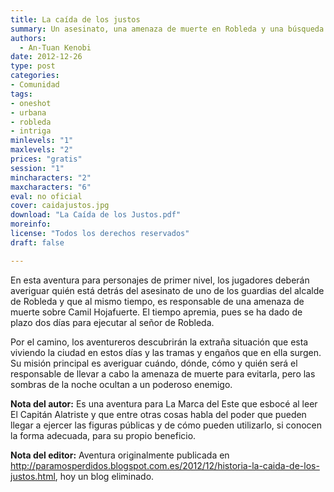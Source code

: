 ```yaml
---
title: La caída de los justos
summary: Un asesinato, una amenaza de muerte en Robleda y una búsqueda contrarreloj para descubrir quién se esconde tras estos ataques
authors:
  - An-Tuan Kenobi
date: 2012-12-26
type: post
categories:
- Comunidad
tags:
- oneshot
- urbana
- robleda
- intriga
minlevels: "1"
maxlevels: "2"
prices: "gratis"
session: "1"
mincharacters: "2"
maxcharacters: "6"
eval: no oficial
cover: caidajustos.jpg
download: "La Caída de los Justos.pdf"
moreinfo:
license: "Todos los derechos reservados"
draft: false

---
```


En esta aventura para personajes de primer nivel, los jugadores deberán averiguar quién está detrás del asesinato de uno de los guardias del alcalde de Robleda y que al mismo tiempo, es responsable de una amenaza de muerte sobre Camil Hojafuerte. El tiempo apremia, pues se ha dado de plazo dos días para ejecutar al señor de Robleda.

Por el camino, los aventureros descubrirán la extraña situación que esta viviendo la ciudad en estos días y las tramas y engaños que en ella surgen. Su misión principal es averiguar cuándo, dónde, cómo y quién será el responsable de llevar a cabo la amenaza de muerte para evitarla, pero las sombras de la noche ocultan a un poderoso enemigo.

**Nota del autor:** Es una aventura para La Marca del Este que esbocé al leer El Capitán Alatriste y que entre otras cosas habla del poder que pueden llegar a ejercer las figuras públicas y de cómo pueden utilizarlo, si conocen la forma adecuada, para su propio beneficio.

**Nota del editor:** Aventura originalmente publicada en http://paramosperdidos.blogspot.com.es/2012/12/historia-la-caida-de-los-justos.html, hoy un blog eliminado.
